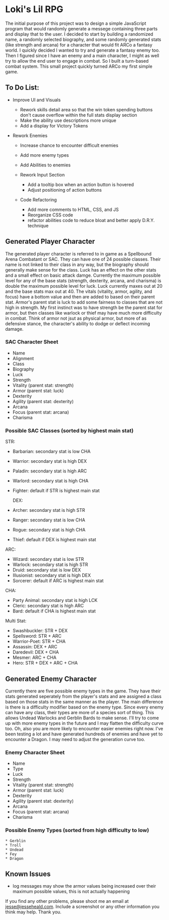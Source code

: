 # Loki's Lil RPG

The initial purpose of this project was to design a simple JavaScript program that would randomly generate a messege containing three parts and display that to the user. I decided to start by building a randomized name, a randomly selected biography, and some randomly generated stats (like strength and arcana) for a character that would fit ARCo a fantasy world. I quickly decided I wanted to try and generate a fantasy enemy too. Then I figured since I have an enemy and a main character, I might as well try to allow the end user to engage in combat. So I built a turn-based combat system. This small project quickly turned ARCo my first simple game.

## To Do List: 
* Improve UI and Visuals
  * Rework skills detail area so that the win token spending buttons don't cause overflow within the full stats display section
  * Make the ability use descriptions more unique
  * Add a display for Victory Tokens

* Rework Enemies
  * Increase chance to encounter difficult enemies
  * Add more enemy types
  * Add Abilities to enemies
  
  * Rework Input Section
    * Add a tooltip box when an action button is hovered
    * Adjust positioning of action buttons

  * Code Refactoring
    * Add more comments to HTML, CSS, and JS
    * Reorganize CSS code 
    * refactor abilities code to reduce bloat and better apply D.R.Y. technique


## Generated Player Character
  The generated player character is referred to in game as a Spellbound Arena Combatant or SAC. They can have one of 24 possible classes. Their name is not linked to their class in any way, but the biography should generally make sense for the class. Luck has an effect on the other stats and a small effect on basic attack damge. Currently the maximum possible level for any of the base stats (strength, dexterity, arcana, and charisma) is double the maximum possible level for luck. Luck currently maxes out at 20 and the base stats max out at 40. The vitals (vitality, armor, agility, and focus) have a bottom value and then are added to based on their parent stat. Armor's parent stat is luck to add some fairness to classes that are not high in strength. My first instinct was to have strength be the parent stat for armor, but then classes like warlock or thief may have much more difficulty in combat. Think of armor not jsut as physical armor, but more of as defensive stance, the character's ability to dodge or deflect incoming damage.

  ### SAC Character Sheet
  * Name
  * Alignment
  * Class
  * Biography
  * Luck
  * Strength
  * Vitality (parent stat: strength)
  * Armor (parent stat: luck)
  * Dexterity
  * Agility (parent stat: dexterity)
  * Arcana
  * Focus (parent stat: arcana)
  * Charisma

  ### Possible SAC Classes (sorted by highest main stat)
  STR:
  * Barbarian: secondary stat is low CHA
  * Warrior: secondary stat is high DEX
  * Paladin: secondary stat is high ARC
  * Warlord: secondary stat is high CHA
  * Fighter: default if STR is highest main stat

    DEX:
  * Archer: secondary stat is high STR
  * Ranger: secondary stat is low CHA
  * Rogue: secondary stat is high CHA
  * Thief: default if DEX is highest main stat

  ARC:
  * Wizard: secondary stat is low STR
  * Warlock: secondary stat is high STR
  * Druid: secondary stat is low DEX
  * Illusionist: secondary stat is high DEX
  * Sorcerer: default if ARC is highest main stat

  CHA:
  * Party Animal: secondary stat is high LCK
  * Cleric: secondary stat is high ARC
  * Bard: default if CHA is highest main stat

  Multi Stat:
  * Swashbuckler: STR + DEX
  * Spellsword: STR + ARC
  * Warrior-Poet: STR + CHA
  * Assassin: DEX + ARC
  * Daredevil: DEX + CHA
  * Mesmer: ARC + CHA
  * Hero: STR + DEX + ARC + CHA

## Generated Enemy Character
Currently there are five possible enemy types in the game. They have their stats generated seperately from the player's stats and are assigned a class based on those stats in the same manner as the player. The main difference is there is a difficulty modifier based on the enemy type. Since every enemy can have any class, their types are more of a species sort of thing. This allows Undead Warlocks and Gerblin Bards to make sense. I'll try to come up with more enemy types in the future and I may flatten the difficulty curve too. Oh, also you are more likely to encounter easier enemies right now. I've been testing a lot and have generated hundreds of enemies and have yet to encounter a Dragon. I may need to adjust the generation curve too.

### Enemy Character Sheet
  * Name
  * Type
  * Luck
  * Strength
  * Vitality (parent stat: strength)
  * Armor (parent stat: luck)
  * Dexterity
  * Agility (parent stat: dexterity)
  * Arcana
  * Focus (parent stat: arcana)
  * Charisma

  ### Possible Enemy Types (sorted from high difficulty to low)
    * Gerblin
    * Troll
    * Undead
    * Fey
    * Dragon


  ## Known Issues
  * log messages may show the armor values being increased over their maximum possible values, this is not actually happening

 If you find any other problems, please shoot me an email at jesse@jesseheald.com. Include a screenshot or any other information you think may help. Thank you.